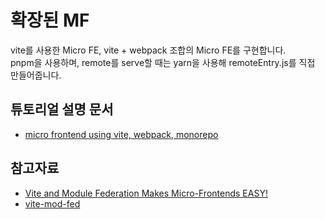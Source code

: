 # 확장된 MF

vite를 사용한 Micro FE, vite + webpack 조합의 Micro FE를 구현합니다.<br>
pnpm을 사용하며, remote를 serve할 때는 yarn을 사용해 remoteEntry.js를 직접 만들어줍니다.

## 튜토리얼 설명 문서

- [micro frontend using vite, webpack, monorepo](https://github.com/wooleejaan/yw-playgrounds/blob/main/__programming/architecture/micro-frontend/using-vite-and-pnpm/_.md)

## 참고자료

- [Vite and Module Federation Makes Micro-Frontends EASY!](https://www.youtube.com/watch?v=t-nchkL9yIg)
- [vite-mod-fed](https://github.com/jherr/vite-mod-fed)
